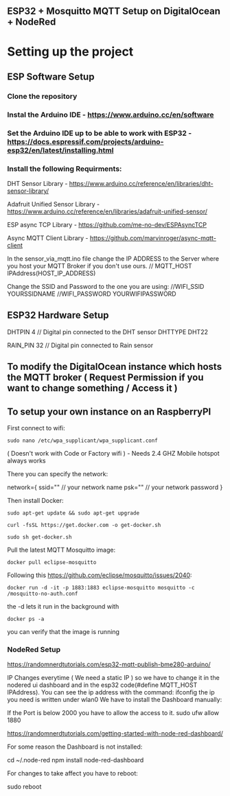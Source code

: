 ## ESP32 + Mosquitto MQTT Setup on DigitalOcean + NodeRed

# Setting up the project

## ESP Software Setup

### Clone the repository

### Instal the Arduino IDE - https://www.arduino.cc/en/software

### Set the Arduino IDE up to be able to work with ESP32 - https://docs.espressif.com/projects/arduino-esp32/en/latest/installing.html

### Install the following Requirments:

DHT Sensor Library - https://www.arduino.cc/reference/en/libraries/dht-sensor-library/

Adafruit Unified Sensor Library - https://www.arduino.cc/reference/en/libraries/adafruit-unified-sensor/

ESP async TCP Library - https://github.com/me-no-dev/ESPAsyncTCP

Async MQTT Client Library - https://github.com/marvinroger/async-mqtt-client

In the sensor_via_mqtt.ino file change the IP ADDRESS to the Server where you host your MQTT Broker if you don't use ours. 
// MQTT_HOST IPAddress(HOST_IP_ADDRESS)

Change the SSID and Password to the one you are using:
//WIFI_SSID YOURSSIDNAME
//WIFI_PASSWORD YOURWIFIPASSWORD

## ESP32 Hardware Setup 

DHTPIN 4     // Digital pin connected to the DHT sensor
DHTTYPE DHT22

RAIN_PIN 32 // Digital pin connected to Rain sensor

## To modify the DigitalOcean instance which hosts the MQTT broker ( Request Permission if you want to change something / Access it )

## To setup your own instance on an RaspberryPI

First connect to wifi:
```
sudo nano /etc/wpa_supplicant/wpa_supplicant.conf
```
( Doesn't work with Code or Factory wifi ) - Needs 2.4 GHZ
Mobile hotspot always works 

There you can specify the network:

network={
    ssid="" // your network name
    psk="" // your network password
}

Then install Docker:

```
sudo apt-get update && sudo apt-get upgrade
```

```
curl -fsSL https://get.docker.com -o get-docker.sh
```

```
sudo sh get-docker.sh
```

Pull the latest MQTT Mosquitto image:

```
docker pull eclipse-mosquitto
```

Following this https://github.com/eclipse/mosquitto/issues/2040:

```
docker run -d -it -p 1883:1883 eclipse-mosquitto mosquitto -c /mosquitto-no-auth.conf
```

the -d lets it run in the background with 

```
docker ps -a
```
you can verify that the image is running


### NodeRed Setup

https://randomnerdtutorials.com/esp32-mqtt-publish-bme280-arduino/

IP Changes everytime ( We need a static IP ) so we have to change it in the nodered ui dashboard and in the esp32 code(#define MQTT_HOST IPAddress).
You can see the ip address with the command: 
ifconfig
the ip you need is written under wlan0
We have to install the Dashboard manually:


If the Port is below 2000 you have to allow the access to it.
sudo ufw allow 1880

https://randomnerdtutorials.com/getting-started-with-node-red-dashboard/

For some reason the Dashboard is not installed:

cd ~/.node-red
npm install node-red-dashboard

For changes to take affect you have to reboot:

sudo reboot

